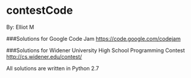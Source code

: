 contestCode
==================
By: Elliot M

###Solutions for Google Code Jam
https://code.google.com/codejam

###Solutions for Widener University High School Programming Contest
http://cs.widener.edu/contest/

All solutions are written in Python 2.7
